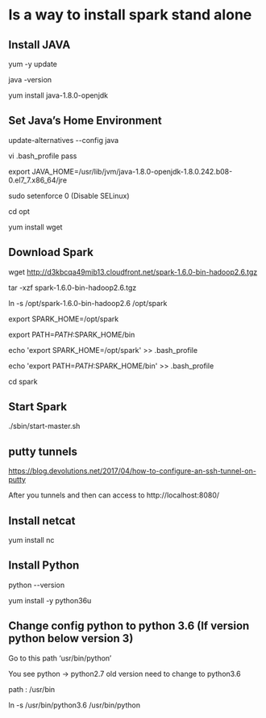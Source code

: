 # Is a way to install spark stand alone

## Install JAVA

yum -y update

java -version

yum install java-1.8.0-openjdk

## Set Java’s Home Environment

update-alternatives --config java

vi .bash_profile
pass 

export JAVA_HOME=/usr/lib/jvm/java-1.8.0-openjdk-1.8.0.242.b08-0.el7_7.x86_64/jre

sudo setenforce 0   (Disable SELinux)

cd opt

yum install wget

## Download Spark 

wget http://d3kbcqa49mib13.cloudfront.net/spark-1.6.0-bin-hadoop2.6.tgz

tar -xzf spark-1.6.0-bin-hadoop2.6.tgz

ln -s /opt/spark-1.6.0-bin-hadoop2.6  /opt/spark

export SPARK_HOME=/opt/spark

export PATH=$PATH:$SPARK_HOME/bin

echo 'export SPARK_HOME=/opt/spark' >> .bash_profile

echo 'export PATH=$PATH:$SPARK_HOME/bin' >> .bash_profile

cd spark

## Start Spark

./sbin/start-master.sh

## putty tunnels

https://blog.devolutions.net/2017/04/how-to-configure-an-ssh-tunnel-on-putty

After you tunnels and then can access to http://localhost:8080/  

## Install netcat 

yum install nc

## Install Python

python --version

yum install -y python36u

## Change config python to python 3.6 (If version python below version 3)

Go to this path ‘usr/bin/python’

You see python -> python2.7 old version need to change to python3.6 

path : /usr/bin

ln -s /usr/bin/python3.6 /usr/bin/python

